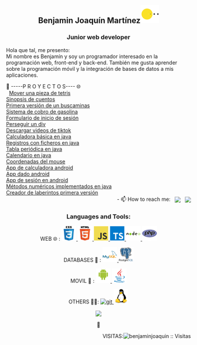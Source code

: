 <h2 align="center" width = "100%">Benjamin Joaquín Martínez<img src="https://raw.githubusercontent.com/Aniket965/Aniket965/master/pacman.svg?sanitize=true" width="50"></h2>
 <h3 align="center" width = "100%">Junior web developer</h3>
 
 <p>Hola que tal, me presento: <br> Mi nombre es Benjamín y soy un programador 
interesado en la programación web, front-end y back-end. También me gusta aprender sobre
 la programación móvil y la integración de bases de datos a mis aplicaciones.
</p>
 

 
 <div width ="1000%" align="left">
💼 -----P R O Y E C T O S---- 🌐<br>
&nbsp; 
<a href="https://benjaminjoaquin.github.io/tetris/"> Mover una pieza de tetris</a>
<br>
<a href="https://benjaminjoaquin.github.io/sinopsisCuentos/">Sinopsis de cuentos</a>
<br>
<a href="https://benjaminjoaquin.github.io/buscaminas/">Primera versión de un buscaminas</a>
<br>
<a href="https://benjaminjoaquin.github.io/SistemaWebGasolineria/">Sistema de cobro de gasolina</a>
<br>
<a href="https://benjaminjoaquin.github.io/formularioSesion/">Formulario de inicio de sesión</a>
<br>
<a href="https://benjaminjoaquin.github.io/perseguirDiv/">Perseguir un div</a>
<br>
<a href="https://benjaminjoaquin.github.io/descargarVideosTiktok/">Descargar videos de tiktok </a>
<br>
<a href="https://benjaminjoaquin.github.io/calculadora_basica/">Calculadora básica en java</a>
<br>
<a href="https://benjaminjoaquin.github.io/registrosconficheros/">Registros con ficheros en java </a>
<br>
<a href="https://benjaminjoaquin.github.io/tablaperiodica/">Tabla periódica en java</a>
<br>
<a href="https://benjaminjoaquin.github.io/Calendario/">Calendario en java </a>
<br>
<a href="https://benjaminjoaquin.github.io/coordenadasMouse/">Coordenadas del mouse</a>
<br>
<a href="https://benjaminjoaquin.github.io/app_calculadora/">App de calculadora android</a>
<br>
<a href="https://benjaminjoaquin.github.io/app_dado/">App dado android</a>
<br>
<a href="https://benjaminjoaquin.github.io/app_sesion/">App de sesión en android </a>
<br>
<a href="https://benjaminjoaquin.github.io/MetodosNumericos/">Métodos numéricos implementados en java</a>
<br>
<a href="https://benjaminjoaquin.github.io/laberinto/">Creador de laberintos primera versión</a>
 </div>
 
<div width ="100%" align="right">
- 📫 How to reach me: 
&nbsp; <a href="https://www.linkedin.com/in/benjaminjoaquin/" target="_blank" rel="noopener noreferrer"><img align="center" src="https://img.icons8.com/plasticine/100/000000/linkedin.png" width="50" /></a>
  &nbsp; <a href="mailto:benjamin.joaquin.martinez@gmail.com" target="_blank" rel="noopener noreferrer"><img align="center"  src="https://img.icons8.com/plasticine/100/000000/gmail.png"  width="50" /></a>
</div>

 <div align="center">

<h3 align="center">Languages and Tools:</h3>
 <p> 
  WEB 🌐 : 
  <a href="https://www.w3schools.com/css/" target="_blank"> <img src="https://raw.githubusercontent.com/devicons/devicon/master/icons/css3/css3-original-wordmark.svg" alt="css3" width="40" height="40"/> </a> <a href="https://www.w3.org/html/" target="_blank"> <img src="https://raw.githubusercontent.com/devicons/devicon/master/icons/html5/html5-original-wordmark.svg" alt="html5" width="40" height="40"/> </a><a href="https://developer.mozilla.org/en-US/docs/Web/JavaScript" target="_blank"> <img src="https://raw.githubusercontent.com/devicons/devicon/master/icons/javascript/javascript-original.svg" alt="javascript" width="40" height="40"/> </a><a href="https://www.typescriptlang.org/" target="_blank"> <img src="https://raw.githubusercontent.com/devicons/devicon/master/icons/typescript/typescript-original.svg" alt="typescript" width="40" height="40"/> </a><a href="https://nodejs.org" target="_blank"> <img src="https://raw.githubusercontent.com/devicons/devicon/master/icons/nodejs/nodejs-original-wordmark.svg" alt="nodejs" width="40" height="40"/>  </a><a href="https://www.php.net" target="_blank"> <img src="https://raw.githubusercontent.com/devicons/devicon/master/icons/php/php-original.svg" alt="php" width="40" height="40"/> </a>
  
  DATABASES 🧮 :
  <a href="https://www.mysql.com/" target="_blank"> <img src="https://raw.githubusercontent.com/devicons/devicon/master/icons/mysql/mysql-original-wordmark.svg" alt="mysql" width="40" height="40"/> </a> 
   <a href="https://www.postgresql.org" target="_blank"> <img src="https://raw.githubusercontent.com/devicons/devicon/master/icons/postgresql/postgresql-original-wordmark.svg" alt="postgresql" width="40" height="40"/> </a>
  
  MOVIL 📲 :
  <a href="https://developer.android.com" target="_blank"> <img src="https://raw.githubusercontent.com/devicons/devicon/master/icons/android/android-original-wordmark.svg" alt="android" width="40" height="40"/></a><a href="https://www.java.com" target="_blank"> <img src="https://raw.githubusercontent.com/devicons/devicon/master/icons/java/java-original.svg" alt="java" width="40" height="40"/> </a> 
 
  OTHERS 👨‍💻:
   <a href="https://git-scm.com/" target="_blank"> <img src="https://www.vectorlogo.zone/logos/git-scm/git-scm-icon.svg" alt="git" width="40" height="40"/> </a> <a href="https://www.linux.org/" target="_blank"> <img src="https://raw.githubusercontent.com/devicons/devicon/master/icons/linux/linux-original.svg" alt="linux" width="40" height="40"/> </a>
 </p>
 
<a href="https://github.com/anuraghazra/github-readme-stats" width = "100%">
  <img align="center" display = "inline-flex" src="https://github-readme-stats.vercel.app/api/top-langs/?username=benjaminjoaquin&layout=compact" />
</a>
 
 
🎰
 <p align="right">VISITAS:<img src="https://profile-counter.glitch.me/{benjaminjoaquin}/count.svg" alt="benjaminjoaquin :: Visitas" /></p>
</div>


 

